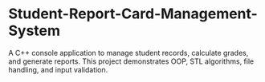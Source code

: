 # Student-Report-Card-Management-System
A C++ console application to manage student records, calculate grades, and generate reports. This project demonstrates OOP, STL algorithms, file handling, and input validation.
